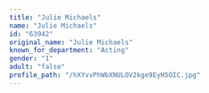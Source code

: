 ```yaml
---
title: "Julie Michaels"
name: "Julie Michaels"
id: "63942"
original_name: "Julie Michaels"
known_for_department: "Acting"
gender: "1"
adult: "false"
profile_path: "/hXYvvPhWbXNULOV2kge9EyH5OIC.jpg"
---
```

